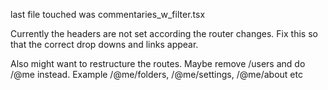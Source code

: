 last file touched was commentaries_w_filter.tsx

Currently the headers are not set according the router changes. Fix this so that the correct drop downs and links appear.

Also might want to restructure the routes. Maybe remove /users and do /@me instead. Example /@me/folders, /@me/settings, /@me/about etc
